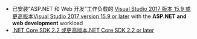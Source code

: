 * <span data-ttu-id="f53f0-101">已安装“ASP.NET 和 Web 开发”工作负载的 [Visual Studio 2017 版本 15.9 或更高版本](https://visualstudio.microsoft.com/downloads/)</span><span class="sxs-lookup"><span data-stu-id="f53f0-101">[Visual Studio 2017 version 15.9 or later](https://visualstudio.microsoft.com/downloads/) with the **ASP.NET and web development** workload</span></span>
* [<span data-ttu-id="f53f0-102">.NET Core SDK 2.2 或更高版本</span><span class="sxs-lookup"><span data-stu-id="f53f0-102">.NET Core SDK 2.2 or later</span></span>](https://www.microsoft.com/net/download/all)